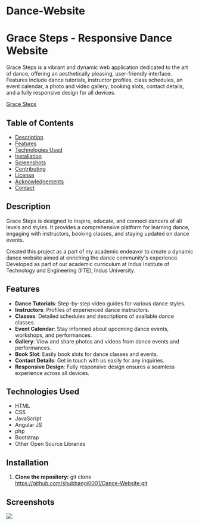 # Dance-Website

# Grace Steps - Responsive Dance Website

Grace Steps is a vibrant and dynamic web application dedicated to the art of dance, offering an aesthetically pleasing, user-friendly interface. Features include dance tutorials, instructor profiles, class schedules, an event calendar, a photo and video gallery, booking slots, contact details, and a fully responsive design for all devices.

[Grace Steps](https://shubhangi0001.github.io/projects/dance/)

## Table of Contents

- [Description](#description)
- [Features](#features)
- [Technologies Used](#technologies-used)
- [Installation](#installation)
- [Screenshots](#screenshots)
- [Contributing](#contributing)
- [License](#license)
- [Acknowledgements](#acknowledgements)
- [Contact](#contact)

## Description

Grace Steps is designed to inspire, educate, and connect dancers of all levels and styles. It provides a comprehensive platform for learning dance, engaging with instructors, booking classes, and staying updated on dance events.

Created this project as a part of my academic endeavor to create a dynamic dance website aimed at enriching the dance community's experience. Developed as part of our academic curriculum at Indus Institute of Technology and Engineering (IITE), Indus University.

## Features

- **Dance Tutorials**: Step-by-step video guides for various dance styles.
- **Instructors**: Profiles of experienced dance instructors.
- **Classes**: Detailed schedules and descriptions of available dance classes.
- **Event Calendar**: Stay informed about upcoming dance events, workshops, and performances.
- **Gallery**: View and share photos and videos from dance events and performances.
- **Book Slot**: Easily book slots for dance classes and events.
- **Contact Details**: Get in touch with us easily for any inquiries.
- **Responsive Design**: Fully responsive design ensures a seamless experience across all devices.

## Technologies Used

- HTML
- CSS
- JavaScript
- Angular JS
- php
- Bootstrap
- Other Open Source Libraries

## Installation

1. **Clone the repository:**
   git clone https://github.com/shubhangi0001/Dance-Website.git

## Screenshots

![]("D:\Extra\GitHub\Portfolio\shubhangi0001.github.io-main\shubhangi0001.github.io-main\projects\dance\screenshots\grace_step1.png")





